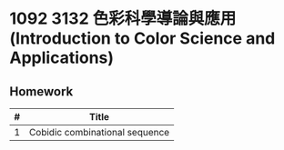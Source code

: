 # 1092 3132 色彩科學導論與應用 (Introduction to Color Science and Applications)

## Homework

| #    | Title                          |
| ---- | ------------------------------ |
| 1    | Cobidic combinational sequence |

